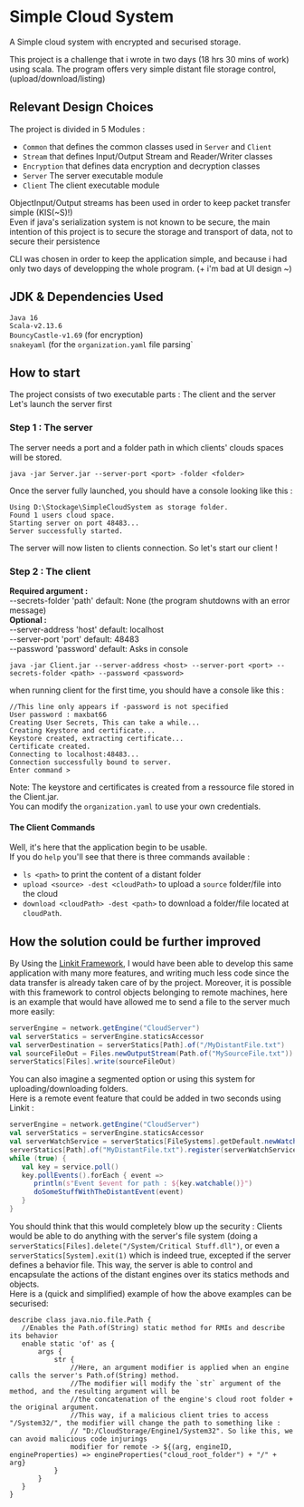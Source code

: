# Simple Cloud System
A Simple cloud system with encrypted and securised storage.

This project is a challenge that i wrote in two days (18 hrs 30 mins of work) using scala.
The program offers very simple distant file storage control, (upload/download/listing)

## Relevant Design Choices 
The project is divided in 5 Modules : 
* `Common` that defines the common classes used in `Server` and `Client`
* `Stream` that defines Input/Output Stream and Reader/Writer classes
* `Encryption` that defines data encryption and decryption classes
* `Server` The server executable module
* `Client` The client executable module

ObjectInput/Output streams has been used in order to keep packet transfer simple (KIS(~S)!)  
Even if java's serialization system is not known to be secure, the main intention of this project is to secure the storage and transport of data, not to secure their persistence 
  
CLI was chosen in order to keep the application simple, and because i had only two days of developping the whole program. (+ i'm bad at UI design ~)

## JDK & Dependencies Used 
`Java 16`  
`Scala-v2.13.6`  
`BouncyCastle-v1.69` (for encryption)  
`snakeyaml` (for the `organization.yaml` file parsing`  

## How to start
The project consists of two executable parts : The client and the server  
Let's launch the server first
### Step 1 : The server
The server needs a port and a folder path in which clients' clouds spaces will be stored.
```
java -jar Server.jar --server-port <port> -folder <folder>
```
Once the server fully launched, you should have a console looking like this :
```
Using D:\Stockage\SimpleCloudSystem as storage folder.
Found 1 users cloud space.
Starting server on port 48483...
Server successfully started.
```
The server will now listen to clients connection. So let's start our client !
### Step 2 : The client
__Required argument :__  
 --secrets-folder 'path' default: None (the program shutdowns with an error message)  
__Optional :__  
 --server-address 'host' default: localhost  
 --server-port 'port' default: 48483   
 --password 'password' default: Asks in console  
```
java -jar Client.jar --server-address <host> --server-port <port> --secrets-folder <path> --password <password>
```
when running client for the first time, you should have a console like this :  
```
//This line only appears if -password is not specified
User password : maxbat66
Creating User Secrets, This can take a while...
Creating Keystore and certificate...
Keystore created, extracting certificate...
Certificate created.
Connecting to localhost:48483...
Connection successfully bound to server.
Enter command >
```
Note: The keystore and certificates is created from a ressource file stored in the Client.jar.  
You can modify the `organization.yaml` to use your own credentials.
#### The Client Commands
Well, it's here that the application begin to be usable.  
If you do `help` you'll see that there is three commands available : 
- `ls <path>` to print the content of a distant folder 
- `upload <source> -dest <cloudPath>` to upload a `source` folder/file into the cloud
- `download <cloudPath> -dest <path>` to download a folder/file located at `cloudPath`.


## How the solution could be further improved
By Using the [Linkit Framework](https://github.com/Override-6/Linkit), 
I would have been able to develop this same application with many more features, and writing much less code since the data transfer is already taken care of by the project.   Moreover, it is possible with this framework to control objects belonging to remote machines, here is an example that would have allowed me to send a file to the server much more easily: 
```scala
serverEngine = network.getEngine("CloudServer")
val serverStatics = serverEngine.staticsAccessor
val serverDestination = serverStatics[Path].of("/MyDistantFile.txt")
val sourceFileOut = Files.newOutputStream(Path.of("MySourceFile.txt"))
serverStatics[Files].write(sourceFileOut)
```
You can also imagine a segmented option or using this system for uploading/downloading folders.  
Here is a remote event feature that could be added in two seconds using Linkit :
```scala
serverEngine = network.getEngine("CloudServer")
val serverStatics = serverEngine.staticsAccessor
val serverWatchService = serverStatics[FileSystems].getDefault.newWatchService()
serverStatics[Path].of("MyDistantFile.txt").register(serverWatchService)
while (true) {
   val key = service.poll()
   key.pollEvents().forEach { event =>
      println(s"Event $event for path : ${key.watchable()}")
      doSomeStuffWithTheDistantEvent(event)
   }
}
```
You should think that this would completely blow up the security : Clients would be able to do anything with the server's file system (doing a `serverStatics[Files].delete("/System/Critical Stuff.dll")`, or even a `serverStatics[System].exit(1)` which is indeed true, excepted if the server defines a behavior file.
This way, the server is able to control and encapsulate the actions of the distant engines over its statics methods and objects.  
Here is a (quick and simplified) example of how the above examples can be securised: 
```
describe class java.nio.file.Path {
   //Enables the Path.of(String) static method for RMIs and describe its behavior
   enable static 'of' as {
       args {
           str {
               //Here, an argument modifier is applied when an engine calls the server's Path.of(String) method.
               //The modifier will modify the `str` argument of the method, and the resulting argument will be 
               //the concatenation of the engine's cloud root folder + the original argument.
               //This way, if a malicious client tries to access "/System32/", the modifier will change the path to something like :
               // "D:/CloudStorage/Engine1/System32". So like this, we can avoid malicious code injurings
               modifier for remote -> ${(arg, engineID, engineProperties) => engineProperties("cloud_root_folder") + "/" + arg}
           }
       }
   }
}
```
